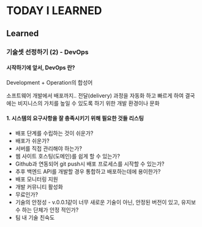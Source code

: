 # TODAY I LEARNED

## Learned

### 기술셋 선정하기 (2) - DevOps

#### 시작하기에 앞서, DevOps 란?

Development + Operation의 합성어

소프트웨어 개발에서 배포까지.. 전달(delivery) 과정을 자동화 하고 빠르게 하여 결국에는 비지니스의 가치를 높일 수 있도록 하기 위한 개발 환경이나 문화

#### 1. 시스템의 요구사항을 잘 충족시키기 위해 필요한 것들 리스팅

- 배포 단계를 수립하는 것이 쉬운가?
- 배포가 쉬운가?
- 서버를 직접 관리해야 하는가?
- 웹 사이트 호스팅(도메인)를 쉽게 할 수 있는가?
- Github과 연동되어 git push시 배포 프로세스를 시작할 수 있는가?
- 추후 백엔드 API를 개발할 경우 통합하고 배포하는데에 용이한가?
- 배포 모니터링 지원
- 개발 커뮤니티 활성화
- 무료인가?
- 기술의 안정성 - v.0.0.1같이 너무 새로운 기술이 아닌, 안정된 버전이 있고, 유지보수 하는 단체가 안정 적인가?
- 팀 내 기술 친숙도


